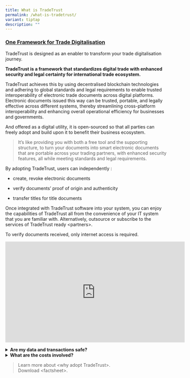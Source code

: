 ```yaml
---
title: What is TradeTrust
permalink: /what-is-tradetrust/
variant: tiptap
description: ""
---
```

<h3><strong><u>One Framework for Trade Digitalisation</u></strong></h3>
<p>TradeTrust is designed as an enabler to transform your trade digitalisation
journey.</p>
<p><strong>TradeTrust is a framework that standardizes digital trade with enhanced security and legal certainty for international trade ecosystem.</strong>
</p>
<p>TradeTrust achieves this by using decentralised blockchain technologies
and adhering to global standards and legal requirements to enable trusted
interoperability of electronic trade documents across digital platforms.
Electronic documents issued this way can be trusted, portable, and legally
effective across different systems, thereby streamlining cross-platform
interoperability and enhancing overall operational efficiency for businesses
and governments.</p>
<p>And offered as a digital utility, it is open-sourced so that all parties
can freely adopt and build upon it to benefit their business ecosystem.</p>
<blockquote>
<p>It’s like providing you with both a free tool and the supporting structure,
to turn your documents into smart electronic documents that are portable
across your trading partners, with enhanced security features, all while
meeting standards and legal requirements.</p>
</blockquote>
<p>By adopting TradeTrust, users can independently :</p>
<ul data-tight="true" class="tight">
<li>
<p>create, revoke electronic documents</p>
</li>
<li>
<p>verify documents’ proof of origin and authenticity</p>
</li>
<li>
<p>transfer titles for title documents</p>
</li>
</ul>
<p>Once integrated with TradeTrust software into your system, you can enjoy
the capabilities of TradeTrust all from the convenience of your IT system
that you are familiar with. Alternatively, outsource or subscribe to the
services of TradeTrust ready &lt;partners&gt;.</p>
<p>To verify documents received, only internet access is required.</p>
<div class="iframe-wrapper">
<iframe height="315" width="560" allowfullscreen="true" frameborder="0" src="https://www.youtube.com/embed/-YD21elPXxs?si=SiP7FweDc7l28yxW"></iframe>
</div>
<p></p>
<div data-type="detailGroup" class="isomer-accordion isomer-accordion-white">
<details class="isomer-details">
<summary><strong>Are my data and transactions safe?</strong>
</summary>
<div data-type="detailsContent" class="isomer-details-content">
<p>Your data is not written into the public blockchain so as to preserves
data confidentiality. Only the title ownership is recorded on one of the
selected blockchain for title documents.</p>
<p>You decide what data and data format that go into your electronic documents.</p>
<p>And the security and reliability of your transactions are assured, as
TradeTrust's security assessment was comprehensively conducted by a third-party
specialist, Ernst &amp; Young.</p>
</div>
</details>
<details class="isomer-details">
<summary><strong>What are the costs involved?</strong>
</summary>
<div data-type="detailsContent" class="isomer-details-content">
<p>TradeTrust is free for all to use, and anyone can implement it using the
set of pre-built software components.</p>
<p>Depending on your role in the supply chain, transaction costs such as
blockchain gas fees may apply, for example, $0.01 per transaction for the
transfer of ownership on Polygon. Reach out to us to learn more about how
much you can save on manual processing and courier costs.</p>
</div>
</details>
</div>
<p></p>
<p></p>
<blockquote>
<p>Learn more about &lt;why adopt TradeTrust&gt;.
<br>Download &lt;factsheet&gt;.</p>
</blockquote>
<p></p>